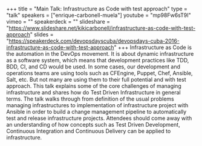 +++
title = "Main Talk: Infrastructure as Code with test approach"
type = "talk"
speakers = ["enrique-carbonell-muela"]
youtube = "mp98Fw6sT9I"
vimeo = ""
speakerdeck = ""
slideshare = "https://www.slideshare.net/kikicarbonell/infrastructure-as-code-with-test-approach"
slides = "https://speakerdeck.com/devopsdayscuba/devopsdays-cuba-2016-infrastructure-as-code-with-test-approach"
+++
Infrastructure as Code is the automation in the DevOps movement. It is about dynamic
infrastructure as a software system, which means that development practices like TDD, BDD,
CI, and CD would be used. In some cases, our development and operations teams are using tools
such as CFEngine, Puppet, Chef, Ansible, Salt, etc. But not many are using them to their full
potential and with test approach. This talk explains some of the core challenges of managing
infrastructure and shares how do Test Driven Infrastructure in general terms. The talk walks
through from definition of the usual problems managing infrastructures to implementation of
infrastructure project with Ansible in order to build a change management pipeline to automatically
test and release infrastructure projects. Attendees should come away with an understanding of how
concepts such as Test Driven Development, Continuous Integration and Continuous Delivery can be
applied to infrastructure.